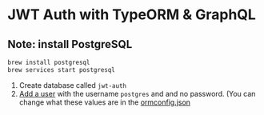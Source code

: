 # JWT Auth with TypeORM & GraphQL

## Note: install PostgreSQL

```bash
brew install postgresql
brew services start postgresql
```

1. Create database called `jwt-auth`
2. [Add a user](https://medium.com/coding-blocks/creating-user-database-and-adding-access-on-postgresql-8bfcd2f4a91e) with the username `postgres` and and no password. (You can change what these values are in the [ormconfig.json]()
